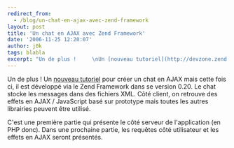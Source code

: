 ```yaml
---
redirect_from:
  - /blog/un-chat-en-ajax-avec-zend-framework
layout: post
title: 'Un chat en AJAX avec Zend Framework'
date: '2006-11-25 12:20:07'
author: j0k
tags: blabla
excerpt: "Un de plus !     \nUn [nouveau tutoriel](http://devzone.zend.com/node/view/id/1234) pour créer un chat en AJAX mais cette fois ci, il est développé via le Zend Framework dans se version 0.20. Le chat stocke les messages dans des fichiers XML.   Côté client, on retrouve des effets en AJAX / JavaScript basé sur prototype mais toutes les autres      …"
---
```


Un de plus !
Un [nouveau tutoriel](http://devzone.zend.com/node/view/id/1234) pour créer un chat en AJAX mais cette fois ci, il est développé via le Zend Framework dans se version 0.20. Le chat stocke les messages dans des fichiers XML.   Côté client, on retrouve des effets en AJAX / JavaScript basé sur prototype mais toutes les autres librairies peuvent être utilisé.

C'est une première partie qui présente le côté serveur de l'application (en PHP donc). Dans une prochaine partie, les requêtes côté utilisateur et les effets en AJAX seront présentés.
